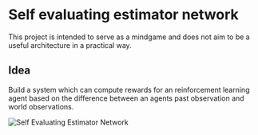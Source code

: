 # Self evaluating estimator network

This project is intended to serve as a mindgame and does not aim to be a useful architecture in a practical way.

## Idea

Build a system which can compute rewards for an reinforcement learning agent based on the difference between an agents past observation and world observations.

![Self Evaluating Estimator Network](images/SEEN.png)
